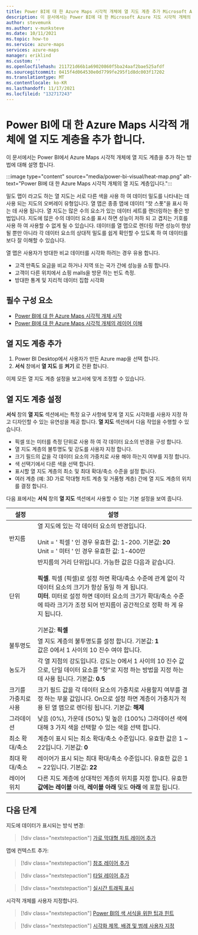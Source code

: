 ```yaml
---
title: Power BI에 대 한 Azure Maps 시각적 개체에 열 지도 계층 추가 Microsoft Azure 지도
description: 이 문서에서는 Power BI에 대 한 Microsoft Azure 지도 시각적 개체의 열 지도 계층을 사용 하는 방법을 알아봅니다.
author: stevemunk
ms.author: v-munksteve
ms.date: 10/11/2021
ms.topic: how-to
ms.service: azure-maps
services: azure-maps
manager: eriklind
ms.custom: ''
ms.openlocfilehash: 211721d66b1a69020860f5ba24aaf2bae525afdf
ms.sourcegitcommit: 0415f4d064530e0d7799fe295f1d8dc003f17202
ms.translationtype: MT
ms.contentlocale: ko-KR
ms.lasthandoff: 11/17/2021
ms.locfileid: "132717243"
---
```

# <a name="add-a-heat-map-layer-to-the-azure-maps-visual-for-power-bi"></a>Power BI에 대 한 Azure Maps 시각적 개체에 열 지도 계층을 추가 합니다.

이 문서에서는 Power BI에서 Azure Maps 시각적 개체에 열 지도 계층을 추가 하는 방법에 대해 설명 합니다.

:::image type="content" source="media/power-bi-visual/heat-map.png" alt-text="Power BI에 대 한 Azure Maps 시각적 개체의 열 지도 계층입니다.":::

밀도 맵이 라고도 하는 열 지도는 서로 다른 색을 사용 하 여 데이터 밀도를 나타내는 데 사용 되는 지도의 오버레이 유형입니다. 열 맵은 종종 맵에 데이터 "핫 스폿"을 표시 하는 데 사용 됩니다. 열 지도는 많은 수의 요소가 있는 데이터 세트를 렌더링하는 좋은 방법입니다. 지도에 많은 수의 데이터 요소를 표시 하면 성능이 저하 되 고 겹치는 기호를 사용 하 여 사용할 수 없게 될 수 있습니다. 데이터를 열 맵으로 렌더링 하면 성능이 향상 될 뿐만 아니라 각 데이터 요소의 상대적 밀도를 쉽게 확인할 수 있도록 하 여 데이터를 보다 잘 이해할 수 있습니다.

열 맵은 사용자가 방대한 비교 데이터를 시각화 하려는 경우 유용 합니다.

- 고객 만족도 요금을 비교 하거나 지역 또는 국가 간에 성능을 쇼핑 합니다.
- 고객이 다른 위치에서 쇼핑 malls을 방문 하는 빈도 측정.
- 방대한 통계 및 지리적 데이터 집합 시각화

## <a name="prerequisites"></a>필수 구성 요소

- [Power BI에 대 한 Azure Maps 시각적 개체 시작](./power-bi-visual-getting-started.md)
- [Power BI에 대 한 Azure Maps 시각적 개체의 레이어 이해](./power-bi-visual-understanding-layers.md)

## <a name="add-the-heat-map-layer"></a>열 지도 계층 추가

1. Power BI Desktop에서 사용자가 만든 Azure map을 선택 합니다.
1. **서식** 창에서 **열 지도** 를 **켜기** 로 전환 합니다.

이제 모든 열 지도 계층 설정을 보고서에 맞게 조정할 수 있습니다.

## <a name="heat-map-layer-settings"></a>열 지도 계층 설정

**서식** 창의 **열 지도** 섹션에서는 특정 요구 사항에 맞게 열 지도 시각화를 사용자 지정 하 고 디자인할 수 있는 유연성을 제공 합니다. **열 지도** 섹션에서 다음 작업을 수행할 수 있습니다.

- 픽셀 또는 미터를 측정 단위로 사용 하 여 각 데이터 요소의 반경을 구성 합니다.
- 열 지도 계층의 불투명도 및 강도를 사용자 지정 합니다.  
- 크기 필드의 값을 각 데이터 요소의 가중치로 사용 해야 하는지 여부를 지정 합니다.
- 색 선택기에서 다른 색을 선택 합니다.
- 표시할 열 지도 계층의 최소 및 최대 확대/축소 수준을 설정 합니다.
- 여러 계층 (예: 3D 가로 막대형 차트 계층 및 거품형 계층) 간에 열 지도 계층의 위치를 결정 합니다.

다음 표에서는 **서식** 창의 **열 지도** 섹션에서 사용할 수 있는 기본 설정을 보여 줍니다.

| 설정              | 설명      |
|----------------------|------------------|
| 반지름 | 열 지도에 있는 각 데이터 요소의 반경입니다.<br /><br />Unit = ' 픽셀 ' 인 경우 유효한 값: 1-200. 기본값: **20**<br />Unit = ' 미터 ' 인 경우 유효한 값: 1-400만|
| 단위  | 반지름의 거리 단위입니다. 가능한 값은 다음과 같습니다.<br /><br />**픽셀**. 픽셀 (픽셀)로 설정 하면 확대/축소 수준에 관계 없이 각 데이터 요소의 크기가 항상 동일 하 게 됩니다.<br />**미터**. 미터로 설정 하면 데이터 요소의 크기가 확대/축소 수준에 따라 크기가 조정 되어 반지름이 공간적으로 정확 하 게 유지 됩니다.<br /><br /> 기본값: **픽셀**  |
| 불투명도 | 열 지도 계층의 불투명도를 설정 합니다. 기본값: **1**<br/>값은 0에서 1 사이의 10 진수 여야 합니다. |
| 농도가 | 각 열 지점의 강도입니다. 강도는 0에서 1 사이의 10 진수 값으로, 단일 데이터 요소를 "핫"로 지정 하는 방법을 지정 하는 데 사용 됩니다. 기본값: **0.5** |
| 크기를 가중치로 사용 | 크기 필드 값을 각 데이터 요소의 가중치로 사용할지 여부를 결정 하는 부울 값입니다. On으로 설정 하면 계층이 가중치가 적용 된 열 맵으로 렌더링 됩니다. 기본값: **해제** |
| 그라데이션 |낮음 (0%), 가운데 (50%) 및 높은 (100%) 그라데이션 색에 대해 3 가지 색을 선택할 수 있는 색을 선택 합니다. |
| 최소 확대/축소 |계층이 표시 되는 최소 확대/축소 수준입니다. 유효한 값은 1 ~ 22입니다. 기본값: **0** |
|최대 확대/축소 |레이어가 표시 되는 최대 확대/축소 수준입니다.  유효한 값은 1 ~ 22입니다. 기본값: **22**|
|레이어 위치 |다른 지도 계층에 상대적인 계층의 위치를 지정 합니다. 유효한 **값에는 레이블** 아래, **레이블 아래** 및도 **아래** 에 포함 됩니다. |

## <a name="next-steps"></a>다음 단계

지도에 데이터가 표시되는 방식 변경:

> [!div class="nextstepaction"]
> [가로 막대형 차트 레이어 추가](power-bi-visual-add-bar-chart-layer.md)

맵에 컨텍스트 추가:

> [!div class="nextstepaction"]
> [참조 레이어 추가](power-bi-visual-add-reference-layer.md)

> [!div class="nextstepaction"]
> [타일 레이어 추가](power-bi-visual-add-tile-layer.md)

> [!div class="nextstepaction"]
> [실시간 트래픽 표시](power-bi-visual-show-real-time-traffic.md)

시각적 개체를 사용자 지정합니다.

> [!div class="nextstepaction"]
> [Power BI의 색 서식을 위한 팁과 힌트](/power-bi/visuals/service-tips-and-tricks-for-color-formatting)

> [!div class="nextstepaction"]
> [시각화 제목, 배경 및 범례 사용자 지정](/power-bi/visuals/power-bi-visualization-customize-title-background-and-legend)